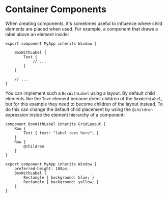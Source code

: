 <!-- Copyright © SixtyFPS GmbH <info@slint.dev> ; SPDX-License-Identifier: MIT -->

# Container Components

When creating components, it's sometimes useful to influence where child
elements are placed when used. For example, a component that draws
a label above an element inside:

```{codemirror} slint,ignore
export component MyApp inherits Window {

    BoxWithLabel {
        Text {
            // ...
        }
    }

    // ...
}
```

You can implement such a `BoxWithLabel` using a layout. By default child elements like
the `Text` element become direct children of the `BoxWithLabel`, but for this example they need to become
children of the layout instead. To do this can change the default child placement by using
the `@children` expression inside the element hierarchy of a component:

```{codemirror} slint
component BoxWithLabel inherits GridLayout {
    Row {
        Text { text: "label text here"; }
    }
    Row {
        @children
    }
}

export component MyApp inherits Window {
    preferred-height: 100px;
    BoxWithLabel {
        Rectangle { background: blue; }
        Rectangle { background: yellow; }
    }
}
```
